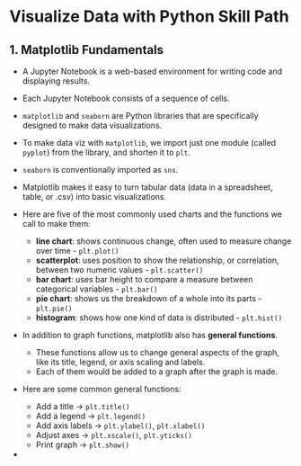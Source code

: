 # Visualize Data with Python Skill Path

## 1. Matplotlib Fundamentals

- A Jupyter Notebook is a web-based environment for writing code and displaying results.
- Each Jupyter Notebook consists of a sequence of cells.
- `matplotlib` and `seaborn` are Python libraries that are specifically designed to make data visualizations.
- To make data viz with `matplotlib`, we import just one module (called `pyplot`) from the library, and shorten it to `plt`.
- `seaborn` is conventionally imported as `sns`.

- Matplotlib makes it easy to turn tabular data (data in a spreadsheet, table, or .csv) into basic visualizations.
- Here are five of the most commonly used charts and the functions we call to make them:
  * **line chart**: shows continuous change, often used to measure change over time - `plt.plot()`
  * **scatterplot**: uses position to show the relationship, or correlation, between two numeric values - `plt.scatter()`
  * **bar chart**: uses bar height to compare a measure between categorical variables - `plt.bar()`
  * **pie chart**: shows us the breakdown of a whole into its parts - `plt.pie()`
  * **histogram**: shows how one kind of data is distributed - `plt.hist()`

- In addition to graph functions, matplotlib also has **general functions**.
  * These functions allow us to change general aspects of the graph, like its title, legend, or axis scaling and labels.
  * Each of them would be added to a graph after the graph is made.

- Here are some common general functions:
  * Add a title ->	`plt.title()`
  * Add a legend	->	`plt.legend()`
  * Add axis labels	->	`plt.ylabel()`, `plt.xlabel()`
  * Adjust axes	->	`plt.xscale()`, `plt.yticks()`
  * Print graph	->	`plt.show()`

- 

